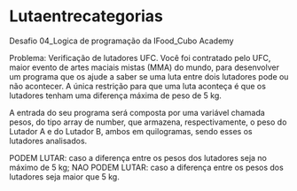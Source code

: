 # Lutaentrecategorias
Desafio 04_Logica de programação da IFood_Cubo Academy


Problema:
Verificação de lutadores UFC.
Você foi contratado pelo UFC, maior evento de artes maciais mistas (MMA) do mundo, para desenvolver um programa que os ajude a saber se uma luta entre dois lutadores pode ou não acontecer.
A única restrição para que uma luta aconteça é que os lutadores tenham uma diferença máxima de peso de 5 kg.

A entrada do seu programa será composta por uma variável chamada pesos, do tipo array de number, que armazena, respectivamente, o peso do Lutador A e do Lutador B, ambos em quilogramas, sendo esses os lutadores analisados.

PODEM LUTAR: caso a diferença entre os pesos dos lutadores seja no máximo de 5 kg;
NAO PODEM LUTAR: caso a diferença entre os pesos dos lutadores seja maior que 5 kg.